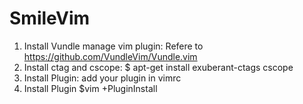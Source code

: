 # SmileVim
1. Install Vundle manage vim plugin:
   Refere to https://github.com/VundleVim/Vundle.vim
2. Install ctag and cscope:
   $ apt-get install  exuberant-ctags  cscope
3. Install Plugin: add your plugin in vimrc
4. Install Plugin
   $vim +PluginInstall
